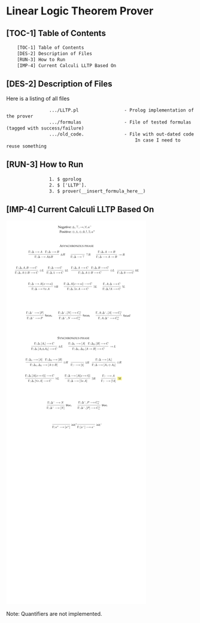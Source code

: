 # Linear Logic Theorem Prover

[TOC-1] Table of Contents
---------------------------------------------------------------------------------------------------------

        [TOC-1] Table of Contents
        [DES-2] Description of Files
        [RUN-3] How to Run
        [IMP-4] Current Calculi LLTP Based On


[DES-2] Description of Files
---------------------------------------------------------------------------------------------------------

Here is a listing of all files

                    .../LLTP.pl                 - Prolog implementation of the prover
                    .../formulas                - File of tested formulas (tagged with success/failure)
                    .../old_code.               - File with out-dated code
                                                    In case I need to reuse something

[RUN-3] How to Run
---------------------------------------------------------------------------------------------------------
                    
                    1. $ gprolog
                    2. $ ['LLTP'].
                    3. $ prover(__insert_formula_here__)


[IMP-4] Current Calculi LLTP Based On
---------------------------------------------------------------------------------------------------------

![alt text](https://github.com/ihajhasa/LLTP/blob/master/calculi_1.png "LL Calculi - Giselle Reis")

Note: Quantifiers are not implemented.